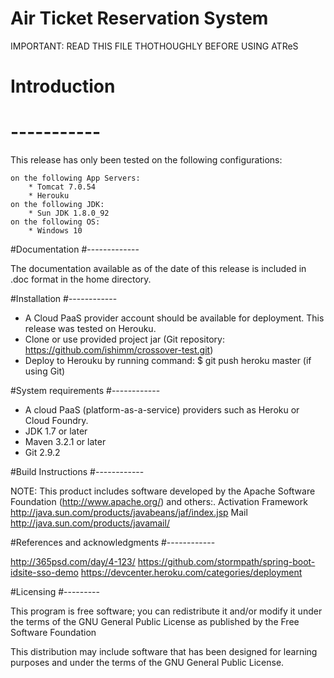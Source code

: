 # Air Ticket Reservation System

 IMPORTANT: READ THIS FILE THOTHOUGHLY BEFORE USING ATReS

# Introduction
# -----------

  This release has only been tested on the following configurations:

	on the following App Servers:
	    * Tomcat 7.0.54
	    * Herouku
	on the following JDK:
	    * Sun JDK 1.8.0_92
	on the following OS:
	    * Windows 10

#Documentation
#-------------

  The documentation available as of the date of this release is included in .doc format in the home directory. 
  
#Installation
#------------
 - A Cloud PaaS provider account should be available for deployment. This release was tested on Herouku.
 - Clone or use provided project jar (Git repository: https://github.com/ishimm/crossover-test.git)
 - Deploy to Herouku by running command: $ git push heroku master (if using Git)
 

#System requirements
#------------

- A cloud PaaS (platform-as-a-service) providers such as Heroku or Cloud Foundry.
- JDK 1.7 or later
- Maven 3.2.1 or later
- Git 2.9.2


#Build Instructions
#------------

  NOTE: This product includes software developed by the
      Apache Software Foundation (http://www.apache.org/) and others:.
      Activation Framework     http://java.sun.com/products/javabeans/jaf/index.jsp
      Mail                     http://java.sun.com/products/javamail/
      
#References and acknowledgments
#------------

  http://365psd.com/day/4-123/
  https://github.com/stormpath/spring-boot-idsite-sso-demo
  https://devcenter.heroku.com/categories/deployment

#Licensing
#---------

  This program is free software; you can redistribute it and/or
  modify it under the terms of the GNU General Public License
  as published by the Free Software Foundation
 
  This distribution may include software that has been designed for learning purposes and under the terms of the GNU General Public License. 
   
   
